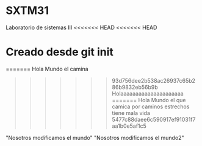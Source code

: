 # SXTM31
Laboratorio de sistemas III
<<<<<<< HEAD
<<<<<<< HEAD
# Creado desde git init

=======
Hola Mundo el camina
>>>>>>> 93d756dee2b538ac26937c65b286b9832eb56b9b
Holaaaaaaaaaaaaaaaaaaaaa
=======
Hola Mundo el que camica por caminos estrechos
tiene mala vida
>>>>>>> 5477c88daee6c590917ef91031f7aa1b0e5af1c5

"Nosotros modificamos el mundo"
"Nosotros modificamos el mundo2"

